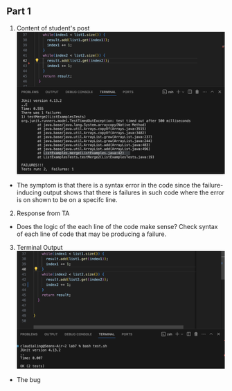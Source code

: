 ## Part 1
1. Content of student's post
![Image](LAB5Pt1.png) 
- The symptom is that there is a syntax error in the code since the failure-inducing output shows that there is failures in such code where the error is on shown to be on a specifc line.

2. Response from TA
- Does the logic of the each line of the code make sense? Check syntax of each line of code that may be producing a failure.

3. Terminal Output
![Image](LAB5Pt2.png) 
- The bug 
